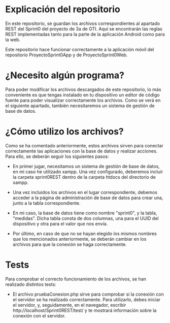 # Explicación del repositorio
En este repositorio, se guardan los archivos correspondientes al apartado REST del Sprint0 del proyecto de 3a de GTI. Aquí se encontrarán las reglas REST implementadas tanto para la parte de la aplicación Android como para la web.

Este repositorio hace funcionar correctamente a la aplicación móvil del repositorio ProyectoSprint0App y de ProyectoSprint0Web.

# ¿Necesito algún programa?
Para poder modificar los archivos descargados de este repositorio, lo más conveniente es que tengas instalado en tu dispositivo un editor de código fuente para poder visualizar correctamente los archivos. Como se verá en el siguiente apartado, también necesitaremos un sistema de gestión de base de datos.

# ¿Cómo utilizo los archivos?
Como se ha comentado anteriormente, estos archivos sirven para conectar correctamente las aplicaciones con la base de datos y realizar acciones. Para ello, se deberán seguir los siguientes pasos:

* En primer jugar, necesitamos un sistema de gestión de base de datos, en mi caso he utilizado xampp. Una vez configurado, deberemos incluir la carpeta sprint0REST dentro de la carpeta htdocs del directorio de xampp.

* Una vez incluidos los archivos en el lugar correspondiente, debemos acceder a la página de administración de base de datos para crear una, junto a la tabla correspondiente.

* En mi caso, la base de datos tiene como nombre "sprint0", y la tabla, "medidas". Dicha tabla consta de dos columnas, una para el UUID del dispositivo y otra para el valor que nos envía.

* Por último, en caso de que no se hayan elegido los mismos nombres que los mencionados anteriormente, se deberán cambiar en los archivos para que la conexión se haga correctamente.

# Tests
Para comprobar el correcto funcionamiento de los archivos, se han realizado distintos tests:
* El archivo pruebaConexion.php sirve para comprobar si la conexión con el servidor se ha realizado correctamente. Para utilizarlo, debes iniciar el servidor, y, seguidamente, en el navegador, escribir http://localhost/Sprint0REST/test/ y te mostrará información sobre la conexión con el servidor.
